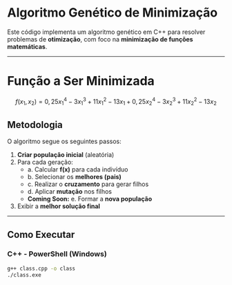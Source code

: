 # Algoritmo Genético de Minimização

Este código implementa um algoritmo genético em C++ para resolver problemas de **otimização**, com foco na **minimização de funções matemáticas**.

---

# Função a Ser Minimizada

$$
f(x_1, x_2) = 0{,}25x_1^4 - 3x_1^3 + 11x_1^2 - 13x_1 + 0{,}25x_2^4 - 3x_2^3 + 11x_2^2 - 13x_2
$$

## Metodologia

O algoritmo segue os seguintes passos:

1. **Criar população inicial** (aleatória)
2. Para cada geração:
   - a. Calcular **f(x)** para cada indivíduo
   - b. Selecionar os **melhores (pais)**
   - c. Realizar o **cruzamento** para gerar filhos
   - d. Aplicar **mutação** nos filhos
   - **Coming Soon:** e. Formar a **nova população**
3. Exibir a **melhor solução final**

---

## Como Executar

### C++ - PowerShell (Windows)

```bash
g++ class.cpp -o class
./class.exe
